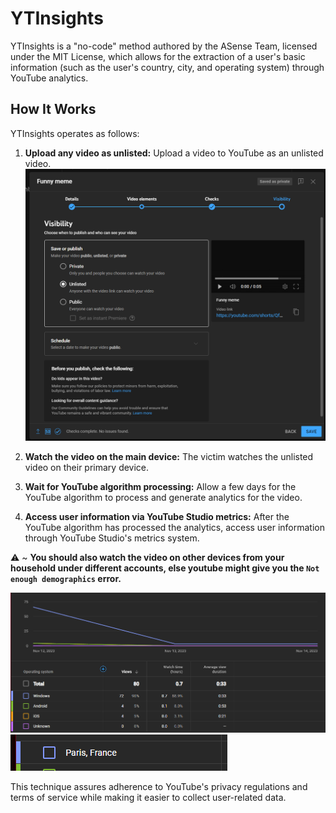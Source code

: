 # YTInsights

YTInsights is a "no-code" method authored by the ASense Team, licensed under the MIT License, which allows for the extraction of a user's basic information (such as the user's country, city, and operating system) through YouTube analytics.

## How It Works

YTInsights operates as follows:

1. **Upload any video as unlisted:** Upload a video to YouTube as an unlisted video.
![Screenshot of YouTube's Upload Popup](https://github.com/ASenseHD/YTInsights/blob/main/Images/Upload.png?raw=true)

3. **Watch the video on the main device:** The victim watches the unlisted video on their primary device.
4. **Wait for YouTube algorithm processing:** Allow a few days for the YouTube algorithm to process and generate analytics for the video.
5. **Access user information via YouTube Studio metrics:** After the YouTube algorithm has processed the analytics, access user information through YouTube Studio's metrics system.

⚠️ ~ **You should also watch the video on other devices from your household under different accounts, else youtube might give you the ``Not enough demographics`` error.**

![Screenshot of the uploaded video's Metrics (Operating System)](https://github.com/ASenseHD/YTInsights/blob/main/Images/Data2.png?raw=true)
![Screenshot of the uploaded video's Metrics (Country and City)](https://github.com/ASenseHD/YTInsights/blob/main/Images/Data1.png?raw=true)

This technique assures adherence to YouTube's privacy regulations and terms of service while making it easier to collect user-related data.
